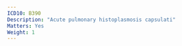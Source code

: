 ```yaml
---
ICD10: B390
Description: "Acute pulmonary histoplasmosis capsulati"
Matters: Yes
Weight: 1
---
```


